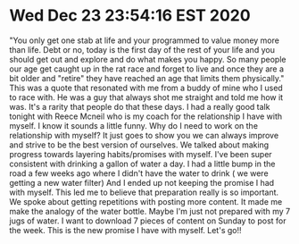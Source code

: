 # Wed Dec 23 23:54:16 EST 2020

"You only get one stab at life and your programmed to value money more than life. Debt or no, today is the first day of the rest of your life and you should get out and explore and do what makes you happy. 
So many people our age get caught up in the rat race and forget to live and once they are a bit older and "retire" they have reached an age that limits them physically."
This was a quote that resonated with me from a buddy of mine who I used to race with. He was a guy that always shot me straight and told me how it was. It's a rarity that people do that these days.
I had a really good talk tonight with Reece Mcneil who is my coach for the relationship I have with myself. I know it sounds a little funny. Why do I need to work on the relationship 
with myself? It just goes to show you we can always improve and strive to be the best version of ourselves. We talked about making progress towards layering habits/promises with myself.
I've been super consistent with drinking a gallon of water a day. I had a little bump in the road a few weeks ago where I didn't have the water to drink ( we were getting a new water filter)
And I ended up not keeping the promise I had with myself. This led me to believe that preparation really is so important. We spoke about getting repetitions with posting more content. It
made me make the analogy of the water bottle. Maybe I'm just not prepared with my 7 jugs of water. I want to download 7 pieces of content on Sunday to post for the week. This is the new 
promise I have with myself. Let's go!!
